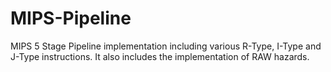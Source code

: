 # MIPS-Pipeline
MIPS 5 Stage Pipeline implementation including various R-Type, I-Type and J-Type instructions.
It also includes the implementation of RAW hazards.

